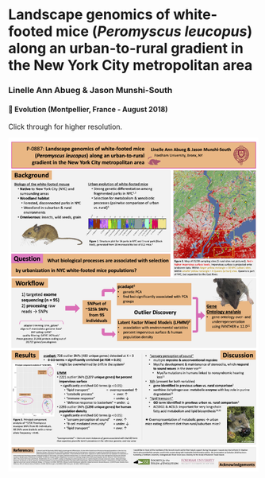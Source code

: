 # Landscape genomics of white-footed mice (*Peromyscus leucopus*) along an urban-to-rural gradient in the New York City metropolitan area

### **Linelle Ann Abueg** & Jason Munshi-South 

#### :round_pushpin: Evolution (Montpellier, France - August 2018) 

Click through for higher resolution.

![poster](Abueg_Evolution2018_poster.png)
